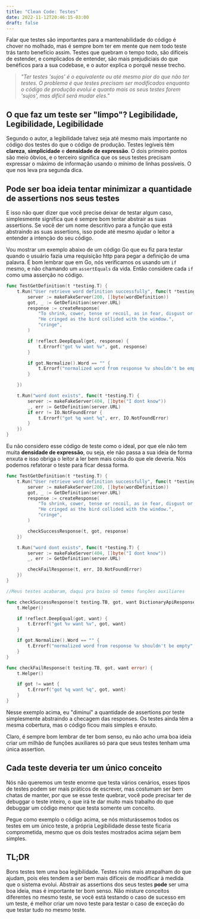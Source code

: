 ```yaml
---
title: "Clean Code: Testes"
date: 2022-11-12T20:46:15-03:00
draft: false
---
```


Falar que testes são importantes para a mantenabilidade do código é chover no molhado, mas é sempre bom ter em mente que nem todo teste trás tanto benefício assim. Testes que quebram o tempo todo, são difíceis de estender, e complicados de entender, são mais prejudiciais do que benéficos para a sua codebase, e o autor explica o porquê nesse trecho.

>_"Ter testes 'sujos' é o equivalente ou até mesmo pior do que não ter testes. O problema é que testes precisam ser modificados enquanto o código de produção evolui e quanto mais os seus testes forem 'sujos', mas difícil será mudar eles."_

## O que faz um teste ser "limpo"? Legibilidade, Legibilidade, Legibilidade
Segundo o autor, a legibilidade talvez seja até mesmo mais importante no código dos testes do que o código de produção. Testes legíveis têm **clareza**, **simplicidade** e **densidade de expressão**. O dois primeiro pontos são meio óbvios, e o terceiro significa que os seus testes precisam expressar o máximo de informação usando o mínimo de linhas possíveis. O que nos leva pra segunda dica.

## Pode ser boa ideia tentar minimizar a quantidade de assertions nos seus testes
E isso não quer dizer que você precise deixar de testar algum caso, simplesmente significa que é sempre bom tentar abstrair as suas assertions. Se você der um nome descritivo para a função que está abstraindo as suas assertions, isso pode até mesmo ajudar o leitor a entender a intenção do seu código.

Vou mostrar um exemplo abaixo de um código Go que eu fiz para testar quando o usuário fazia uma requisição http para pegar a definição de uma palavra. É bom lembrar que em Go, nós verificamos os usando um `if` mesmo, e não chamando um `assertEquals` da vida. Então considere cada `if` como uma asserção no código.

```go
func TestGetDefinition(t *testing.T) {
	t.Run("User retrieve word definition successfully", func(t *testing.T) {
		server := makeFakeServer(200, []byte(wordDefinition))
		got, _ := GetDefinition(server.URL)
		response := createResponse(
			"To shrink, cower, tense or recoil, as in fear, disgust or embarrassment.",
			"He cringed as the bird collided with the window.",
			"cringe",
		)

		if !reflect.DeepEqual(got, response) {
			t.Errorf("got %v want %v", got, response)
		}

		if got.Normalize().Word == "" {
			t.Errorf("normalized word from response %v shouldn't be empty", got)
		}

	})

	t.Run("word dont exists", func(t *testing.T) {
		server := makeFakeServer(404, []byte("I dont know"))
		_, err := GetDefinition(server.URL)
		if err != IO.NotFoundError {
			t.Errorf("got %q want %q", err, IO.NotFoundError)
		}
	})
}
```
Eu não considero esse código de teste como o ideal, por que ele não tem muita **densidade de expressão**, ou seja, ele não passa a sua ideia de forma enxuta e isso obriga o leitor a ler bem mais coisa do que ele deveria. Nós podemos refatorar o teste para ficar dessa forma.

```go
func TestGetDefinition(t *testing.T) {
	t.Run("User retrieve word definition successfully", func(t *testing.T) {
		server := makeFakeServer(200, []byte(wordDefinition))
		got, _ := GetDefinition(server.URL)
		response := createResponse(
			"To shrink, cower, tense or recoil, as in fear, disgust or embarrassment.",
			"He cringed as the bird collided with the window.",
			"cringe",
		)

		checkSuccessResponse(t, got, response)
	})

	t.Run("word dont exists", func(t *testing.T) {
		server := makeFakeServer(404, []byte("I dont know"))
		_, err := GetDefinition(server.URL)

		checkFailResponse(t, err, IO.NotFoundError)
	})
}

//Meus testes acabaram, daqui pra baixo só temos funções auxiliares

func checkSuccessResponse(t testing.TB, got, want DictionaryApiResponse) {
	t.Helper()

	if !reflect.DeepEqual(got, want) {
		t.Errorf("got %v want %v", got, want)
	}

	if got.Normalize().Word == "" {
		t.Errorf("normalized word from response %v shouldn't be empty", got)
	}
}

func checkFailResponse(t testing.TB, got, want error) {
	t.Helper()

	if got != want {
		t.Errorf("got %q want %q", got, want)
	}
}
```
Nesse exemplo acima, eu "diminuí" a quantidade de assertions por teste simplesmente abstraindo a checagem das responses. Os testes ainda têm a mesma cobertura, mas o código ficou mais simples e enxuto.

Claro, é sempre bom lembrar de ter bom senso, eu não acho uma boa ideia criar um milhão de funções auxiliares só para que seus testes tenham uma única assertion.

## Cada teste deveria ter um único conceito
Nós não queremos um teste enorme que testa vários cenários, esses tipos de testes podem ser mais práticos de escrever, mas costumam ser bem chatas de manter, por que se esse teste quebrar, você pode precisar ter de debuggar o teste inteiro, o que irá te dar muito mais trabalho do que debuggar um código menor que testa somente um conceito.

Pegue como exemplo o código acima, se nós misturássemos todos os testes em um único teste, a própria Legibilidade desse teste ficaria comprometida, mesmo que os dois testes mostrados acima sejam bem simples.

## TL;DR
Bons testes tem uma boa legibilidade. Testes ruins mais atrapalham do que ajudam, pois eles tendem a ser bem mais difíceis de modificar à medida que o sistema evolui.
Abstrair as assertions dos seus testes **pode** ser uma boa ideia, mas é importante ter bom senso. Não misture conceitos diferentes no mesmo teste, se você está testando o caso de sucesso em um teste, é melhor criar um novo teste para testar o caso de exceção do que testar tudo no mesmo teste.
